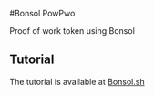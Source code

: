 #Bonsol PowPwo

Proof of work token using Bonsol

## Tutorial 
The tutorial is available at [Bonsol.sh](https://bonsol.sh/docs/tutorials/a-taste-of-bonsol)
